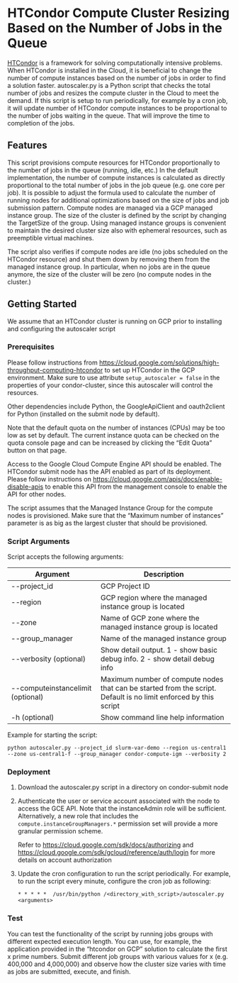 # HTCondor Compute Cluster Resizing Based  on the Number of Jobs in the Queue

[HTCondor](https://research.cs.wisc.edu/htcondor/) is a framework for 
solving computationally intensive problems.
When HTCondor is installed in the Cloud, it is beneficial to change the 
number of compute instances based on the number of jobs in order to find 
a solution faster. autoscaler.py is a Python script that checks the total 
number of jobs and  resizes the compute cluster in the Cloud to meet the demand.
If this script is setup to run periodically, for example by a cron job, it will 
update number of HTCondor compute instances to be proportional to the number
of jobs waiting in the queue. That will improve the time to completion of 
the jobs.

## Features

This script provisions compute resources for HTCondor proportionally to the 
number of jobs in the queue (running, idle, etc.) In the default 
implementation, the number of compute instances is calculated as directly 
proportional to the total number of jobs in the job queue (e.g. one core per 
job). It is possible to adjust the formula used to calculate the number of 
running nodes for additional optimizations based on the size of jobs and job 
submission pattern. Compute nodes are managed via a GCP managed instance group. 
The size of the cluster is defined by the script by changing the TargetSize of 
the group. Using managed instance groups is convenient to maintain the desired
cluster size also with ephemeral resources, such as preemptible virtual machines.

The script also verifies if compute nodes are idle (no jobs scheduled on the 
HTCondor resource) and shut them down by removing them from the managed instance 
group. In particular, when no jobs are in the queue anymore, the size of the 
cluster will be zero (no compute nodes in the cluster.)

## Getting Started

We assume that an HTCondor cluster is running on GCP prior to installing and configuring the autoscaler script

### Prerequisites

Please follow instructions from https://cloud.google.com/solutions/high-throughput-computing-htcondor 
to set up HTCondor in the GCP environment. Make sure to use attribute `setup_autoscaler = false` in 
the properties of your condor-cluster, since this autoscaler will control the resources.

Other dependencies include Python, the GoogleApiClient and oauth2client 
for Python (installed on the submit node by default).

Note that the default quota on the number of instances (CPUs) may be too low 
as set by default. The current instance quota can be checked on the quota
console page and can be increased by clicking the “Edit Quota” button on 
that page.

Access to the Google Cloud Compute Engine API should be enabled. The HTCondor
submit node has the API enabled as part of its deployment. Please 
follow instructions on https://cloud.google.com/apis/docs/enable-disable-apis 
to enable this API from the management console to enable the API for other nodes.

The script assumes that the Managed Instance Group for the compute nodes is 
provisioned. Make sure that the “Maximum number of instances” parameter is 
as big as the largest cluster that should be provisioned.
 
### Script Arguments

Script accepts the following arguments:
 
| Argument      | Description    |
| ------------- | -------------- |
| --project_id  | GCP Project ID |
| --region      | GCP region where the managed instance group is located |
| --zone        | Name of GCP zone where the managed instance group is located |
| --group_manager | Name of the managed instance group |
| --verbosity (optional) | Show detail output. 1 - show basic debug info. 2 - show detail debug info |
| --computeinstancelimit (optional) | Maximum number of compute nodes that can be started from the script. Default is no limit enforced by this script |
| -h (optional) | Show command line help information |
 
Example for starting the script:

```
python autoscaler.py --project_id slurm-var-demo --region us-central1 --zone us-central1-f --group_manager condor-compute-igm --verbosity 2
```

### Deployment

1.  Download the autoscaler.py script in a directory on condor-submit node 
2.  Authenticate the user or service account associated with the node to access
    the GCE API. Note that the instanceAdmin role will be sufficient. 
    Alternatively, a new role that includes the ```compute.instanceGroupManagers.*```
    permission set will provide a more granular permission scheme. 

    Refer to 
    https://cloud.google.com/sdk/docs/authorizing and
    https://cloud.google.com/sdk/gcloud/reference/auth/login for more details on 
    account authorization 
    
3.  Update the cron configuration to run the script periodically. For example, 
    to run the script every minute, configure the cron job as following:
    <nobr>
    ```
    * * * * *  /usr/bin/python /<directory_with_script>/autoscaler.py <arguments>
    ```
    </nobr>

### Test

You can test the functionality of the script by running jobs groups with 
different expected execution length. You can use, for example, the application 
provided in the “htcondor on GCP” solution to calculate the first x prime 
numbers. Submit different job groups with various values for x (e.g. 400,000 
and 4,000,000) and observe how the cluster size varies with time as jobs are 
submitted, execute, and finish.
